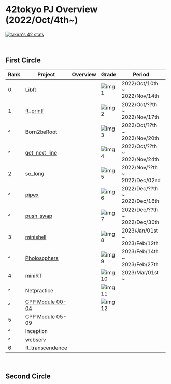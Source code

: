 # 42tokyo PJ Overview (2022/Oct/4th~)

[![takira's 42 stats](https://badge42.vercel.app/api/v2/clgurmlr9011708l73kveeyd5/stats?cursusId=21&coalitionId=307)](https://github.com/JaeSeoKim/badge42)

<br>

## First Circle
| Rank | Project                | Overview                      | Grade        | Period                        | Note                     | 
| ---- | ---------------------- | ----------------------------- | ------------ | ----------------------------- | ------------------------ | 
| 0    | [Libft][1]             |                               | ![img1][21]  | 2022/Oct/10th ~ 2022/Nov/14th | [42_libs][2](update ver) | 
| 1    | [ft_printf][3]         |                               | ![img2][22]  | 2022/Oct/??th ~ 2022/Nov/17th |                          | 
| ^    | Born2beRoot            |                               | ![img3][23]  | 2022/Oct/??th ~ 2022/Nov/20th |                          | 
| ^    | [get_next_line][4]     |                               | ![img4][24]  | 2022/Oct/??th ~ 2022/Nov/24th |                          | 
| 2    | [so_long][5]           |                               | ![img5][25]  | 2022/Nov/??th ~ 2022/Dec/02nd |                          | 
| ^    | [pipex][6]             |                               | ![img6][26]  | 2022/Dec/??th ~ 2022/Dec/16th |                          | 
| ^    | [push_swap][7]         |                               | ![img7][27]  | 2022/Dec/??th ~ 2022/Dec/30th |                          | 
| 3    | [minishell][8]         |                               | ![img8][28]  | 2023/Jan/01st ~ 2023/Feb/12th |                          | 
| ^    | [Pholosophers][9]      |                               | ![img9][29]  | 2023/Feb/14th ~ 2023/Feb/27th |                          | 
| 4    | [miniRT][10]           |                               | ![img10][30] | 2023/Mar/01st  ~              |                          | 
| ^    | Netpractice            |                               | ![img11][31] |                               |                          | 
| ^    | [CPP Module 00-04][11] |                               | ![img12][32] |                               |                          | 
| 5    | CPP Module 05-09       |                               |              |                               |                          | 
| ^    | Inception              |                               |              |                               |                          | 
| ^    | webserv                |                               |              |                               |                          | 
| 6    | ft_transcendence       |                               |              |                               |                          | 


[1]:https://github.com/ak0327/42_libft
[2]:https://github.com/ak0327/42_libs
[3]:https://github.com/ak0327/42_ft_printf
[4]:https://github.com/ak0327/42_get_next_line
[5]:https://github.com/ak0327/42_so_long
[6]:https://github.com/ak0327/42_pipex
[7]:https://github.com/ak0327/42_push_swap
[8]:https://github.com/minishellakirawchen/minishell_rev1
[9]:https://github.com/ak0327/42_philosophers
[10]:https://github.com/ak0327/minirt_rev0
[11]:https://github.com/ak0327/42_CPP_Module_00-04

[21]:https://badge42.vercel.app/api/v2/clgurmlr9011708l73kveeyd5/project/2878442
[22]:https://badge42.vercel.app/api/v2/clgurmlr9011708l73kveeyd5/project/2878442
[23]:https://badge42.vercel.app/api/v2/clgurmlr9011708l73kveeyd5/project/2879390
[24]:https://badge42.vercel.app/api/v2/clgurmlr9011708l73kveeyd5/project/2879391
[25]:https://badge42.vercel.app/api/v2/clgurmlr9011708l73kveeyd5/project/2893410
[26]:https://badge42.vercel.app/api/v2/clgurmlr9011708l73kveeyd5/project/2903707
[27]:https://badge42.vercel.app/api/v2/clgurmlr9011708l73kveeyd5/project/2921924
[28]:https://badge42.vercel.app/api/v2/clgurmlr9011708l73kveeyd5/project/2924792
[29]:https://badge42.vercel.app/api/v2/clgurmlr9011708l73kveeyd5/project/2924563
[30]:https://badge42.vercel.app/api/v2/clgurmlr9011708l73kveeyd5/project/3023035
[31]:https://badge42.vercel.app/api/v2/clgurmlr9011708l73kveeyd5/project/3023036
[32]:https://badge42.vercel.app/api/v2/clgurmlr9011708l73kveeyd5/project/3023037

<br>

## Second Circle
